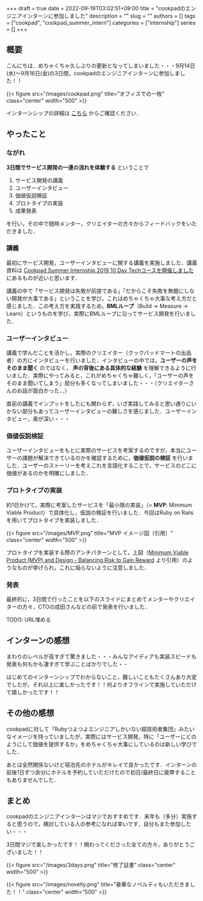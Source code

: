 +++
draft = true
date = 2022-09-19T03:02:51+09:00
title = "cookpadのエンジニアインターンに参加しました"
description = ""
slug = ""
authors = []
tags = ["cookpad", "cookpad_summer_intern"]
categories = ["internship"]
series = []
+++

## 概要

こんにちは．めちゃくちゃ久しぶりの更新となってしまいました・・・9月14日(水)〜9月16日(金)の3日間，cookpadのエンジニアインターンに参加しました！！

{{< figure src="/images/cookpad.png" title="オフィスでの一枚" class="center" width="500"  >}}

インターンシップの詳細は [こちら](https://internship.cookpad.jp/summer2022-detail-02) からご確認ください．

## やったこと

### ながれ

**3日間でサービス開発の一連の流れを体験する** ということで

1. サービス開発の講義
2. ユーザーインタビュー
3. 価値仮説検証
4. プロトタイプの実装
5. 成果発表

を行い，その中で随時メンター，クリエイターの方々からフィードバックをいただきました．

### 講義

最初にサービス開発，ユーザーインタビューに関する講義を実施しました．講義資料は [Cookpad Summer Internship 2019 10 Day Techコースを開催しました](https://techlife.cookpad.com/entry/2019/09/06/180000) にあるものが近いと思います．

講義の中で「サービス開発は失敗が前提である」「だからこそ失敗を無題にしない開発が大事である」ということを学び，これはめちゃくちゃ大事な考え方だと感じました．この考え方を実践するため，**BMLループ**（Build -> Measure -> Learn）というものを学び，実際にBMLループに沿ってサービス開発を行いました．

### ユーザーインタビュー

講義で学んだことを活かし，実際のクリエイター（クックパッドマートの出品者）の方にインタビューを行いました．インタビューの中では，**ユーザーの声をそのまま聞く** のではなく， **声の背後にある具体的な経験** を理解できるように行いました．実際にやってみると，これがめちゃくちゃ難しく，「ユーザーの声をそのまま聞いてしまう」部分も多くなってしまいました・・・（クリエイターさんのお話が面白かった．．）

直前の講義でインプットをしたにも関わらず，いざ実践してみると思い通りにいかない部分もあってユーザーインタビューの難しさを感じました．ユーザーインタビュー，奥が深い・・・

### 価値仮説検証

ユーザーインタビューをもとに実際のサービスを考案するのですが，本当にユーザーの課題が解決できているのかを確認するために，**価値仮説の検証** を行いました．ユーザーのストーリーを考えこれを言語化することで，サービスのどこに価値があるのかを明確にしました．

### プロトタイプの実装

約1日かけて，実際に考案したサービスを「最小限の実装」（= **MVP**: Minimum Viable Product）で具体化し，仮説の検証を行いました．今回はRuby on Railsを用いてプロトタイプを実装しました．

{{< figure src="/images/MVP.png" title="MVP イメージ図（引用）" class="center" width="500"  >}}

プロトタイプを実装する際のアンチパターンとして，上図（[Minimum Viable Product (MVP) and Design - Balancing Risk to Gain Reward](https://www.interaction-design.org/literature/article/minimum-viable-product-mvp-and-design-balancing-risk-to-gain-reward) より引用）のようなものが挙げられ，これに陥らないように注意しました．

### 発表

最終的に，3日間で行ったことを以下のスライドにまとめてメンターやクリエイターの方々，CTOの成田さんなどの前で発表を行いました．

TODO: URL埋める

## インターンの感想

まわりのレベルが高すぎて驚きました・・・みんなアイディアも実装スピードも発表も何もかも凄すぎて学ぶことばかりでした・・

はじめてのインターンシップでわからないこと，難しいこともたくさんあり大変でしたが，それ以上に楽しかったです！！何よりオフラインで実施していただけて嬉しかったです！！

## その他の感想

cookpadに対して「Rubyつよつよエンジニアしかいない超技術者集団」みたいなイメージを持っていましたが，実際にはサービス開発，特に「ユーザーにどのようにして価値を提供するか」をめちゃくちゃ大事にしているのは新しい学びでした．

あとは全然関係ないけど宿泊先のホテルがキレイで良かったです．インターンの前後1日ずつ余分にホテルを予約していただけたので初日/最終日に疲弊することもありませんでした．

## まとめ

cookpadのエンジニアインターンはマジでおすすめです．来年も（多分）実施すると思うので，検討している人の参考になれば幸いです．自分もまた参加したい・・・

3日間マジで楽しかったです！！関わってくださった全ての方々，ありがとうございました！！

{{< figure src="/images/3days.png" title="修了証書" class="center" width="500"  >}}

{{< figure src="/images/novelty.png" title="豪華なノベルティもいただきました！！" class="center" width="500"  >}}
